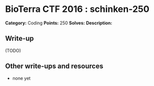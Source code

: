 # BioTerra CTF 2016 : schinken-250

**Category:** Coding
**Points:** 250
**Solves:** 
**Description:**



## Write-up

(TODO)

## Other write-ups and resources

* none yet
